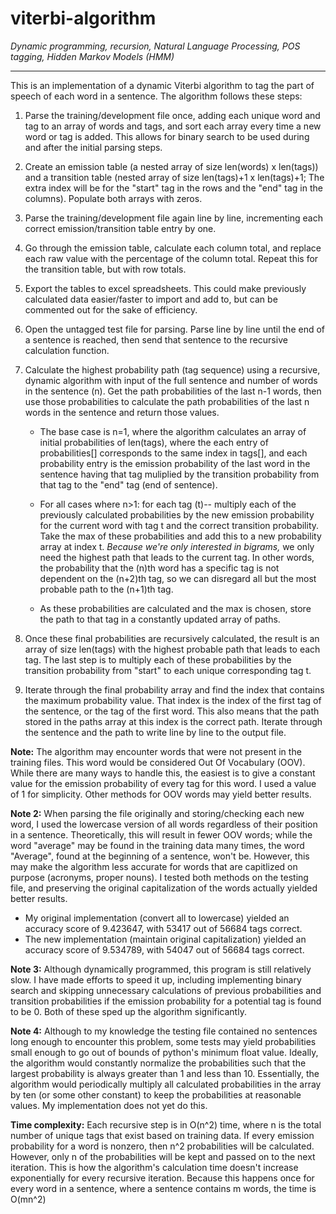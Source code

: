 # viterbi-algorithm

*Dynamic programming, recursion, Natural Language Processing, POS tagging, Hidden Markov Models (HMM)*

---

This is an implementation of a dynamic Viterbi algorithm to tag the part of speech of each word in a sentence. The algorithm follows these steps:

1. Parse the training/development file once, adding each unique word and tag to an array of words and tags, and sort each array every time a new word or tag is added. This allows for binary search to be used during and after the initial parsing steps. 

2. Create an emission table (a nested array of size len(words) x len(tags)) and a transition table (nested array of size len(tags)+1 x len(tags)+1; The extra index will be for the "start" tag in the rows and the "end" tag in the columns). Populate both arrays with zeros. 

3. Parse the training/development file again line by line, incrementing each correct emission/transition table entry by one. 

4. Go through the emission table, calculate each column total, and replace each raw value with the percentage of the column total. Repeat this for the transition table, but with row totals. 

5. Export the tables to excel spreadsheets. This could make previously calculated data easier/faster to import and add to, but can be commented out for the sake of efficiency. 

6. Open the untagged test file for parsing. Parse line by line until the end of a sentence is reached, then send that sentence to the recursive calculation function. 

7. Calculate the highest probability path (tag sequence) using a recursive, dynamic algorithm with input of the full sentence and number of words in the sentence (n). Get the path probabilities of the last n-1 words, then use those probabilities to calculate the path probabilities of the last n words in the sentence and return those values. 

    - The base case is n=1, where the algorithm calculates an array of initial probabilities of len(tags), where the each entry of probabilities[] corresponds to the same index in tags[], and each probability entry is the emission probability of the last word in the sentence having that tag muliplied by the transition probability from that tag to the "end" tag (end of sentence). 

    - For all cases where n>1: for each tag (t)-- multiply each of the previously calculated probabilities by the new emission probability for the current word with tag t and the correct transition probability. Take the max of these probabilities and add this to a new probability array at index t. *Because we're only interested in bigrams,* we only need the highest path that leads to the current tag. In other words, the probability that the (n)th word has a specific tag is not dependent on the (n+2)th tag, so we can disregard all but the most probable path to the (n+1)th tag. 

    - As these probabilities are calculated and the max is chosen, store the path to that tag in a constantly updated array of paths. 

8. Once these final probabilities are recursively calculated, the result is an array of size len(tags) with the highest probable path that leads to each tag. The last step is to multiply each of these probabilities by the transition probability from "start" to each unique corresponding tag t. 

9. Iterate through the final probability array and find the index that contains the maximum probability value. That index is the index of the first tag of the sentence, or the tag of the first word. This also means that the path stored in the paths array at this index is the correct path. Iterate through the sentence and the path to write line by line to the output file. 

**Note:** The algorithm may encounter words that were not present in the training files. This word would be considered Out Of Vocabulary (OOV). While there are many ways to handle this, the easiest is to give a constant value for the emission probability of every tag for this word. I used a value of 1 for simplicity. Other methods for OOV words may yield better results. 

**Note 2:** When parsing the file originally and storing/checking each new word, I used the lowercase version of all words regardless of their position in a sentence. Theoretically, this will result in fewer OOV words; while the word "average" may be found in the training data many times, the word "Average", found at the beginning of a sentence, won't be. However, this may make the algorithm less accurate for words that are capitlized on purpose (acronyms, proper nouns). I tested both methods on the testing file, and preserving the original capitalization of the words actually yielded better results. 
- My original implementation (convert all to lowercase) yielded an accuracy score of 9.423647, with 53417 out of 56684 tags correct. 
- The new implementation (maintain original capitalization) yielded an accuracy score of 9.534789, with 54047 out of 56684 tags correct.

**Note 3:** Although dynamically programmed, this program is still relatively slow. I have made efforts to speed it up, including implementing binary search and skipping unnecessary calculations of previous probabilities and transition probabilities if the emission probability for a potential tag is found to be 0. Both of these sped up the algorithm significantly. 

**Note 4:** Although to my knowledge the testing file contained no sentences long enough to encounter this problem, some tests may yield probabilities small enough to go out of bounds of python's minimum float value. Ideally, the algorithm would constantly normalize the probabilities such that the largest probability is always greater than 1 and less than 10. Essentially, the algorithm would periodically multiply all calculated probabilities in the array by ten (or some other constant) to keep the probabilities at reasonable values. My implementation does not yet do this. 

**Time complexity:** Each recursive step is in O(n^2) time, where n is the total number of unique tags that exist based on training data. If every emission probability for a word is nonzero, then n^2 probabilities will be calculated. However, only n of the probabilities will be kept and passed on to the next iteration. This is how the algorithm's calculation time doesn't increase exponentially for every recursive iteration. Because this happens once for every word in a sentence, where a sentence contains m words, the time is O(mn^2)